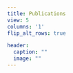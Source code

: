 ```yaml
---
title: Publications
view: 5
columns: '1'
flip_alt_rows: true

header:
  caption: ""
  image: ""
---
```

